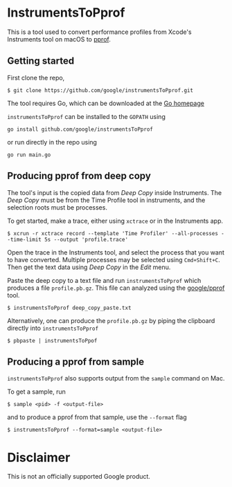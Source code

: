 # InstrumentsToPprof

This is a tool used to convert performance profiles from Xcode's Instruments tool on macOS to [pprof](http://github.com/google/pprof).

## Getting started

First clone the repo,

```
$ git clone https://github.com/google/instrumentsToPprof.git
```

The tool requires Go, which can be downloaded at the [Go homepage](https://golang.org/)

`instrumentsToPprof` can be installed to the `GOPATH` using
```
go install github.com/google/instrumentsToPprof
```

or run directly in the repo using
```
go run main.go
```

## Producing pprof from deep copy

The tool's input is the copied data from _Deep Copy_ inside Instruments. The _Deep Copy_
must be from the Time Profile tool in instruments, and the selection roots must be processes.

To get started, make a trace, either using `xctrace` or in the Instruments app.
```
$ xcrun -r xctrace record --template 'Time Profiler' --all-processes --time-limit 5s --output 'profile.trace'
```

Open the trace in the Instruments tool, and select the process that you want to have converted.
Multiple processes may be selected using `Cmd+Shift+C`. Then get the text data using _Deep Copy_
in the _Edit_ menu.

Paste the deep copy to a text file and run `instrumentsToPprof` which produces a file `profile.pb.gz`.
This file can analyzed using the [google/pprof](https://github.com/google/pprof) tool.

```
$ instrumentsToPprof deep_copy_paste.txt
```

Alternatively, one can produce the `profile.pb.gz` by piping the clipboard directly into `instrumentsToPprof`

```
$ pbpaste | instrumentsToPpof
```

## Producing a pprof from sample

`instrumentsToPprof` also supports output from the `sample` command on Mac.

To get a sample, run

```
$ sample <pid> -f <output-file>
```

and to produce a pprof from that sample, use the `--format` flag

```
$ instrumentsToPprof --format=sample <output-file>
```

# Disclaimer
This is not an officially supported Google product.
